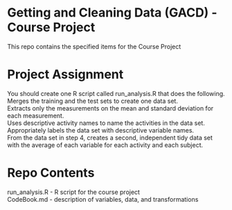 # Getting and Cleaning Data (GACD) - Course Project
This repo contains the specified items for the Course Project

# Project Assignment
You should create one R script called run_analysis.R that does the following.  
Merges the training and the test sets to create one data set.  
Extracts only the measurements on the mean and standard deviation for each measurement.  
Uses descriptive activity names to name the activities in the data set.  
Appropriately labels the data set with descriptive variable names.  
From the data set in step 4, creates a second, independent tidy data set with the average of each variable for each activity and each subject.  

# Repo Contents
run_analysis.R - R script for the course project  
CodeBook.md - description of variables, data, and transformations  
